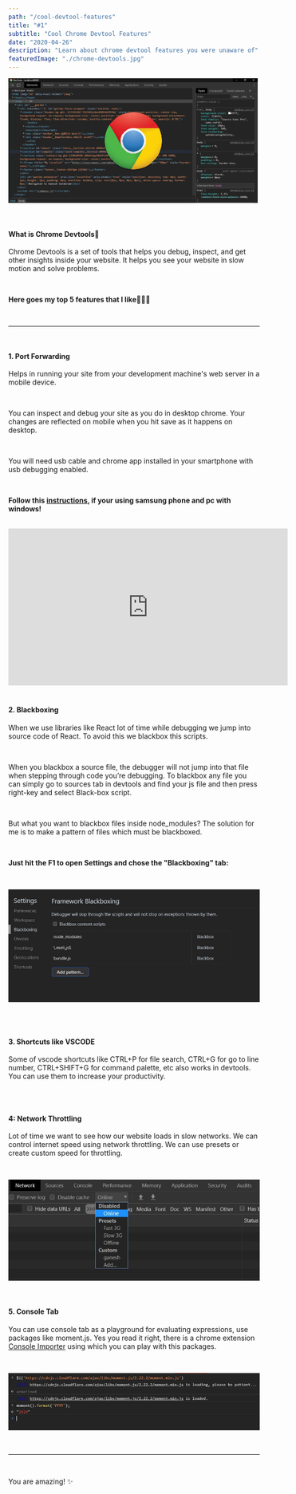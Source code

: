 ```yaml
---
path: "/cool-devtool-features"
title: "#1"
subtitle: "Cool Chrome Devtool Features"
date: "2020-04-26"
description: "Learn about chrome devtool features you were unaware of"
featuredImage: "./chrome-devtools.jpg"
---
```


![chrome-devtools](./chrome-devtools.jpg)

<br/>

#### What is Chrome Devtools🤔

Chrome Devtools is a set of tools that helps you debug, inspect, and get other insights inside your website. It helps you see your website in slow motion and solve problems.

<br/>

**Here goes my top 5 features that I like💁🏻‍♂️**

<br/>

<hr/>

<br/>

#### 1. Port Forwarding

Helps in running your site from your development machine's web server in a mobile device.

<br/>

You can inspect and debug your site as you do in desktop chrome. Your changes are reflected on mobile when you hit save as it happens on desktop.

<br/>

You will need usb cable and chrome app installed in your smartphone with usb debugging enabled.

<br/>

**Follow this [instructions](https://stackoverflow.com/a/57524521/5993663), if your using samsung phone and pc with windows!**

<br/>

<iframe width="560" height="315" src="https://www.youtube.com/embed/AD6ZqyUtUaU" frameborder="0" allow="accelerometer; autoplay; encrypted-media; gyroscope; picture-in-picture" allowfullscreen></iframe>

<br/>
<br/>

#### 2. Blackboxing

When we use libraries like React lot of time while debugging we jump into source code of React. To avoid this we blackbox this scripts.

<br/>

When you blackbox a source file, the debugger will not jump into that file when stepping through code you’re debugging. To blackbox any file you can simply go to sources tab in devtools and find your js file and then press right-key and select Black-box script.

<br/>

But what you want to blackbox files inside node_modules? The solution for me is to make a pattern of files which must be blackboxed.

<br/>

**Just hit the F1 to open Settings and chose the "Blackboxing" tab:**

<br/>

![blackboxing](./blackboxing.jpg)

<br />
<br/>

#### 3. Shortcuts like VSCODE

Some of vscode shortcuts like CTRL+P for file search, CTRL+G for go to line number, CTRL+SHIFT+G for command palette, etc also works in devtools. You can use them to increase your productivity.

<br/>
<br/>

#### 4: Network Throttling

Lot of time we want to see how our website loads in slow networks. We can control internet speed using network throttling. We can use presets or create custom speed for throttling.

<br/>

![network throttle](./throttle.jpg)

<br/>

#### 5. Console Tab

You can use console tab as a playground for evaluating expressions, use packages like moment.js. Yes you read it right, there is a chrome extension [Console Importer](https://chrome.google.com/webstore/detail/console-importer/hgajpakhafplebkdljleajgbpdmplhie?hl=en) using which you can play with this packages.

<br/>

![console importer](./console.JPG)

<br/>

<hr/>

<br/>

You are amazing! ✨
